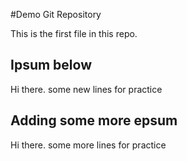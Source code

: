 #Demo Git Repository

This is the first file in this repo. 

## Ipsum below 
Hi there. some new lines for practice 

## Adding some more epsum 
Hi there. some more lines for practice

